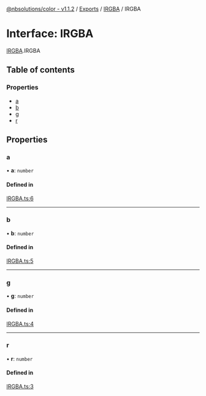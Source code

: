 [@nbsolutions/color - v1.1.2](../README.md) / [Exports](../modules.md) / [IRGBA](../modules/IRGBA.md) / IRGBA

# Interface: IRGBA

[IRGBA](../modules/IRGBA.md).IRGBA

## Table of contents

### Properties

- [a](IRGBA.IRGBA-1.md#a)
- [b](IRGBA.IRGBA-1.md#b)
- [g](IRGBA.IRGBA-1.md#g)
- [r](IRGBA.IRGBA-1.md#r)

## Properties

### a

• **a**: `number`

#### Defined in

[IRGBA.ts:6](https://github.com/nbsolutions-ca/color/blob/77b9252/src/IRGBA.ts#L6)

___

### b

• **b**: `number`

#### Defined in

[IRGBA.ts:5](https://github.com/nbsolutions-ca/color/blob/77b9252/src/IRGBA.ts#L5)

___

### g

• **g**: `number`

#### Defined in

[IRGBA.ts:4](https://github.com/nbsolutions-ca/color/blob/77b9252/src/IRGBA.ts#L4)

___

### r

• **r**: `number`

#### Defined in

[IRGBA.ts:3](https://github.com/nbsolutions-ca/color/blob/77b9252/src/IRGBA.ts#L3)
